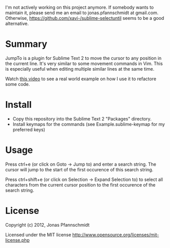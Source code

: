 I'm not actively working on this project anymore. If somebody wants to maintain it, please send me an email to jonas.pfannschmidt at gmail.com. Otherwise, https://github.com/xavi-/sublime-selectuntil seems to be a good alternative.

Summary
=======

JumpTo is a plugin for Sublime Text 2 to move the cursor to any position in the current line. It's very similar to some movement commands in Vim. This is especially useful when editing multiple similar lines at the same time.

Watch [this video](http://vimeo.com/48392058) to see a real world example on how I use it to refactore some code.

Install
=======

- Copy this repository into the Sublime Text 2 "Packages" directory.
- Install keymaps for the commands (see Example.sublime-keymap for my preferred keys)

Usage
=====

Press ctrl+e (or click on Goto -> Jump to) and enter a search string. The cursor will jump to the start of the first occurence of this search string.

Press ctrl+shift+e (or click on Selection -> Expand Selection to) to select all characters from the current cursor position to the first occurence of the search string.

License
=======

Copyright (c) 2012, Jonas Pfannschmidt

Licensed under the MIT license http://www.opensource.org/licenses/mit-license.php
